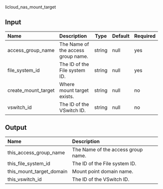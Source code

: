 licloud_nas_mount_target

## Input

| Name            | Description                                                  | Type   | Default | Required |
| :-------------- | :----------------------------------------------------------- | ------ | ------- | -------- |
| access_group_name | The Name of the access group name.                         | string | null    | yes      |
| file_system_id    | The ID of the File system ID.				 | string | null    | yes      |
| create_mount_target | Where mount target exists. 				 | string | null    | no       |
| vswitch_id 	    | The ID of the VSwitch ID.                                  | string | null    | no       |

## Output
| Name            | Description                                                  |
| :-------------- | :----------------------------------------------------------- |
| this_access_group_name   | The Name of the access group name.                  |
| this_file_system_id      | The ID of the File system ID.  			 |
| this_mount_target_domain | Mount point domain name. 				 |
| this_vswitch_id          | The ID of the VSwitch ID. 				 |

